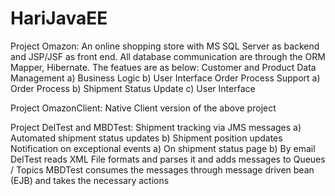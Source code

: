 HariJavaEE
==========
Project Omazon: An online shopping store with MS SQL Server as backend and JSP/JSF as front end. All database communication are through the ORM Mapper, Hibernate. The featues are as below:
Customer and Product Data Management
a) Business Logic 
b) User Interface 
Order Process Support
a) Order Process
b) Shipment Status Update 
c) User Interface

Project OmazonClient: Native Client version of the above project

Project DelTest and MBDTest: 
Shipment tracking via JMS messages
  a) Automated shipment status updates 
  b) Shipment position updates 
Notification on exceptional events
  a) On shipment status page 
  b) By email
DelTest reads XML File formats and parses it and adds messages to Queues / Topics
MBDTest consumes the messages through message driven bean (EJB) and takes the necessary actions
